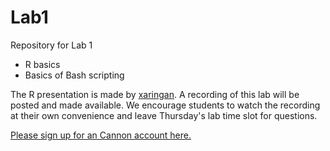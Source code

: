 # Lab1
Repository for Lab 1

- R basics
- Basics of Bash scripting

The R presentation is made by [xaringan](https://github.com/yihui/xaringan). 
A recording of this lab will be posted and made available.
We encourage students to watch the recording at their own convenience and leave Thursday's lab time slot for questions.

[Please sign up for an Cannon account here.](https://forms.gle/iur3zRUNmegkJE3ZA) 
